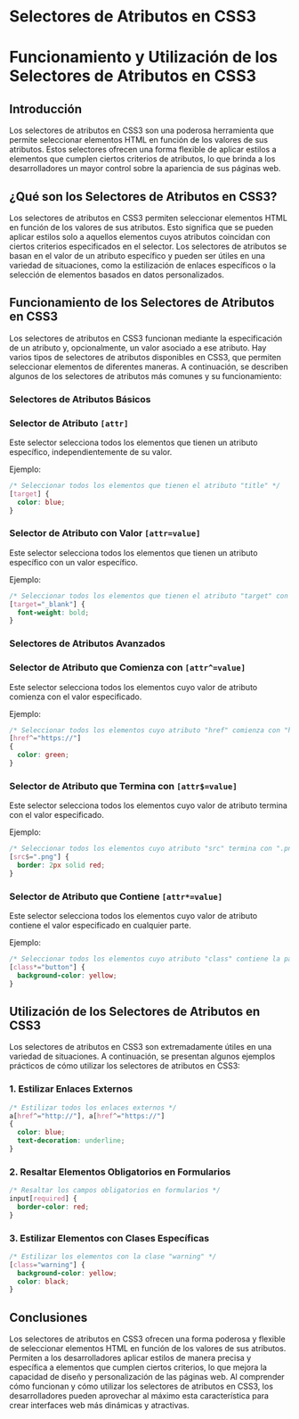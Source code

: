 # Selectores de Atributos en CSS3

# Funcionamiento y Utilización de los Selectores de Atributos en CSS3

## Introducción

Los selectores de atributos en CSS3 son una poderosa herramienta que permite seleccionar elementos HTML en función de los valores de sus atributos. Estos selectores ofrecen una forma flexible de aplicar estilos a elementos que cumplen ciertos criterios de atributos, lo que brinda a los desarrolladores un mayor control sobre la apariencia de sus páginas web.

## ¿Qué son los Selectores de Atributos en CSS3?

Los selectores de atributos en CSS3 permiten seleccionar elementos HTML en función de los valores de sus atributos. Esto significa que se pueden aplicar estilos solo a aquellos elementos cuyos atributos coincidan con ciertos criterios especificados en el selector. Los selectores de atributos se basan en el valor de un atributo específico y pueden ser útiles en una variedad de situaciones, como la estilización de enlaces específicos o la selección de elementos basados en datos personalizados.

## Funcionamiento de los Selectores de Atributos en CSS3

Los selectores de atributos en CSS3 funcionan mediante la especificación de un atributo y, opcionalmente, un valor asociado a ese atributo. Hay varios tipos de selectores de atributos disponibles en CSS3, que permiten seleccionar elementos de diferentes maneras. A continuación, se describen algunos de los selectores de atributos más comunes y su funcionamiento:

### Selectores de Atributos Básicos

### Selector de Atributo `[attr]`

Este selector selecciona todos los elementos que tienen un atributo específico, independientemente de su valor.

Ejemplo:

```css
/* Seleccionar todos los elementos que tienen el atributo "title" */
[target] {
  color: blue;
}
```

### Selector de Atributo con Valor `[attr=value]`

Este selector selecciona todos los elementos que tienen un atributo específico con un valor específico.

Ejemplo:

```css
/* Seleccionar todos los elementos que tienen el atributo "target" con el valor "_blank" */
[target="_blank"] {
  font-weight: bold;
}
```

### Selectores de Atributos Avanzados

### Selector de Atributo que Comienza con `[attr^=value]`

Este selector selecciona todos los elementos cuyo valor de atributo comienza con el valor especificado.

Ejemplo:

```css
/* Seleccionar todos los elementos cuyo atributo "href" comienza con "https://" */
[href^="https://"]
{
  color: green;
}
```

### Selector de Atributo que Termina con `[attr$=value]`

Este selector selecciona todos los elementos cuyo valor de atributo termina con el valor especificado.

Ejemplo:

```css
/* Seleccionar todos los elementos cuyo atributo "src" termina con ".png" */
[src$=".png"] {
  border: 2px solid red;
}
```

### Selector de Atributo que Contiene `[attr*=value]`

Este selector selecciona todos los elementos cuyo valor de atributo contiene el valor especificado en cualquier parte.

Ejemplo:

```css
/* Seleccionar todos los elementos cuyo atributo "class" contiene la palabra "button" */
[class*="button"] {
  background-color: yellow;
}
```

## Utilización de los Selectores de Atributos en CSS3

Los selectores de atributos en CSS3 son extremadamente útiles en una variedad de situaciones. A continuación, se presentan algunos ejemplos prácticos de cómo utilizar los selectores de atributos en CSS3:

### 1. Estilizar Enlaces Externos

```css
/* Estilizar todos los enlaces externos */
a[href^="http://"], a[href^="https://"]
{
  color: blue;
  text-decoration: underline;
}
```

### 2. Resaltar Elementos Obligatorios en Formularios

```css
/* Resaltar los campos obligatorios en formularios */
input[required] {
  border-color: red;
}
```

### 3. Estilizar Elementos con Clases Específicas

```css
/* Estilizar los elementos con la clase "warning" */
[class="warning"] {
  background-color: yellow;
  color: black;
}
```

## Conclusiones

Los selectores de atributos en CSS3 ofrecen una forma poderosa y flexible de seleccionar elementos HTML en función de los valores de sus atributos. Permiten a los desarrolladores aplicar estilos de manera precisa y específica a elementos que cumplen ciertos criterios, lo que mejora la capacidad de diseño y personalización de las páginas web. Al comprender cómo funcionan y cómo utilizar los selectores de atributos en CSS3, los desarrolladores pueden aprovechar al máximo esta característica para crear interfaces web más dinámicas y atractivas.
